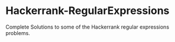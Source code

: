 # Hackerrank-RegularExpressions
Complete Solutions to some of the Hackerrank regular expressions problems.
